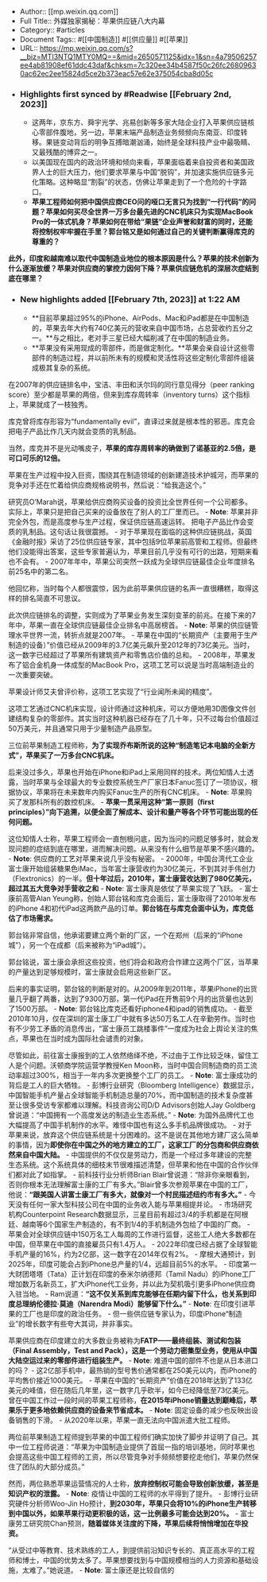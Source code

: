 - Author:: [[mp.weixin.qq.com]]
- Full Title:: 外媒独家揭秘：苹果供应链八大内幕
- Category:: #articles
- Document Tags:: #[[中国制造]] #[[供应量]] #[[苹果]]
- URL:: https://mp.weixin.qq.com/s?__biz=MTI3NTQ1MTY0MQ==&mid=2650571125&idx=1&sn=4a79506257ee4ab81908ef61ddc43daf&chksm=7c320ee34b4587f50c26fc26809630ac62ec2ee15824d5ce2b373eac57e62e375054cba8d05c
- ### Highlights first synced by #Readwise [[February 2nd, 2023]]
    - 这两年，京东方、舜宇光学、兆易创新等多家大陆企业打入苹果供应链核心零部件腹地，另一边，苹果末端产品制造业务频频向东南亚、印度转移。果链变动背后的明争互搏暗潮汹涌，始终是全球科技产业中最吸睛、又最残酷的博弈之一。
    - 以美国现在国内的政治环境和倾向来看，苹果面临着来自投资者和美国政界人士的巨大压力，他们要求苹果与中国“脱钩”，并加速实施供应链多元化策略。这种略显“割裂”的状态，仿佛让苹果走到了一个危险的十字路口。
    - **苹果工程师如何把中国供应商CEO问的哑口无言只为找到“一行代码”的问题？苹果如何买尽全世界一万多台最先进的CNC机床只为实现MacBook Pro的一体式机身？苹果如何在带给“果链”企业声誉和财富的同时，还能将控制权牢牢握在手里？郭台铭又是如何通过自己的关键判断赢得库克的尊重的？**

**此外，印度和越南难以取代中国制造业地位的根本原因是什么？苹果的技术创新为什么逐渐放缓？苹果对供应商的掌控力因何下降？苹果供应链危机的深层次症结到底在哪里？**
- ### New highlights added [[February 7th, 2023]] at 1:22 AM
    - **目前苹果超过95%的iPhone、AirPods、Mac和iPad都是在中国制造的，苹果去年大约有740亿美元的营收来自中国市场，占总营收约五分之一。**与之相比，老对手三星已经大幅削减了在中国的制造业务。
    - **苹果没有采用现成的零部件，而是做定制化。**苹果会亲自设计这些零部件的制造过程，并以前所未有的规模和灵活性将这些定制化零部件组装成极其复杂的系统。

在2007年的供应链排名中，宝洁、丰田和沃尔玛的同行意见得分（peer ranking score）至少都是苹果的两倍，但来到库存周转率（inventory turns）这个指标上，苹果就成了一枝独秀。

库克曾将库存形容为“fundamentally evil”，直译过来就是根本性的邪恶。库克会把电子产品比作几天内就会变质的乳制品。

当然，库克并不是光动嘴皮子，**苹果的库存周转率的确做到了诺基亚的2.5倍，是可口可乐的12倍。**

苹果在生产过程中投入巨资，围绕其在制造领域的创新建造技术护城河，而苹果的竞争对手还在忙着给供应商规格说明书，然后说：“给我造这个。”

研究员O’Marah说，苹果给供应商购买设备的投资比全世界任何一个公司都多。实际上，苹果只是把自己买来的设备放在了别人的工厂里而已。
        - **Note**: 苹果并非完全外包，而是高度参与生产过程，保证供应链高速运转。
把电子产品比作会变质的乳制品。这句话让我很震撼。
    - 对于苹果现在面临的这种供应链挑战，英国《金融时报》采访了25位供应链专家，其中包括9位苹果前高管和工程师。但最终他们没能得出答案，这些专家普遍认为，苹果目前几乎没有可行的出路，短期来看也不会有。
    - 2007年年中，苹果公司突然一跃成为全球供应链最佳企业年度排名前25名中的第二名。

他回忆称，当时每个人都很震惊，因为此前苹果供应链的名声一直很糟糕，取得这样的排名简直不可思议。

此次供应链排名的调整，实则成为了苹果业务发生深刻变革的前兆。在接下来的7年中，苹果一直在全球供应链最佳企业排名中高居榜首。
        - **Note**: 苹果的供应链管理水平世界一流，转折点就是2007年。
    - 苹果在中国的“长期资产（主要用于生产制造的设备）”价值已经从2009年的3.7亿美元飙升至2012年的73亿美元。当时，这一数字已经超过了苹果所有建筑资产和零售店价值的总和。
    - 2008年，苹果发布了铝合金机身一体成型的MacBook Pro，这项工艺可以说是当时高端制造业的一次重要突破。

苹果设计师艾夫曾评价称，这项工艺实现了“行业闻所未闻的精度”。

这项工艺通过CNC机床实现，设计师通过这种机床，可以方便地用3D图像文件创建结构复杂的零部件。其实当时这种机器已经存在了几十年，只不过每台价值超过50万美元，并且通常只用于少量制造产品原型。

三位前苹果制造工程师称，**为了实现乔布斯所说的这种“制造笔记本电脑的全新方式”，苹果买了一万多台CNC机床。**

后来没过多久，苹果也开始在iPhone和iPad上采用同样的技术。两位知情人士透露，当时苹果与全球最大的专业数控系统生产厂家日本Fanuc签订了一项协议，根据协议，苹果将在未来数年内购买Fanuc生产的所有CNC机床。
        - **Note**: 苹果购买了发那科所有的数控机床。
    - **苹果一贯采用这种“第一原则（first principles）”向下追溯，以便全面了解成本、设计和量产等各个环节可能出现的任何问题。**

这位知情人士称，苹果工程师会一直刨根问底，因为当问的问题足够多时，就会发现问题的症结到底在哪里，进而解决问题。从来没有什么细节是苹果不感兴趣的。
        - **Note**: 供应商的工艺对苹果来说几乎没有秘密。
    - 2000年，中国台湾代工企业富士康开始组装糖果色iMac，当年富士康营收约为30亿美元，不到其对手伟创力（Flextronics）的一半。**但十年过后，2010年，富士康营收达到了980亿美元，超过其五大竞争对手营收之和**
        - **Note**: 富士康真是依仗了苹果实现了飞跃。
    - 富士康前高管Alan Yeung称，创始人郭台铭和库克会面后，富士康取得了2010年发布的iPhone 4和初代iPad这两款产品的订单。**郭台铭在与库克会面中认为，库克低估了市场需求。**

郭台铭非常自信，他承诺要建立两个新的厂区，一个在郑州（后来的“iPhone城”），另一个在成都（后来被称为“iPad城”）。

郭台铭说，富士康会承担这些投资，他们将会和政府合作建立这两个厂区，当苹果的产量达到足够规模时，富士康就会启用这些新厂区。  


后来的事实证明，郭台铭的判断是对的。从2009年到2011年，苹果iPhone的出货量几乎翻了两番，达到了9300万部，第一代iPad在开售前9个月的出货量也达到了1500万部。
        - **Note**: 郭台铭比库克还看好iphone4和ipad的销售成功。
    - 截至2010年10月，仅在深圳的富士康工厂中就有多达50万名工人在辛勤劳作。当时也有不少劳工矛盾的消息传出，“富士康员工跳楼事件”一度成为社会上舆论关注的焦点，苹果也在当时成为国际社会谴责的对象。

尽管如此，前往富士康报到的工人依然络绎不绝，不过由于工作比较乏味，留住工人是个问题。沃顿商学院运营学教授Ken Moon称，当时中国合同制造商的员工流动率超过300%，相当于一年内多次更换整个工厂的员工。
        - **Note**: 富士康成功的背后是工人的巨大牺牲。
    - 彭博行业研究（Bloomberg Intelligence）数据显示，中国智能手机产量占全球智能手机制造总量的70%，而中国制造的技术复杂度甚至让很多受访专家都难以理解。科技咨询公司D/D Advisors创始人Jay Goldberg曾说道：“中国拥有一个高度发达的制造业生态系统。”
        - **Note**: 为国外品牌代工也大幅提高了中国手机制作的水平。难怪中国也有这么多手机品牌很成功。
    - 对于苹果来说，放弃这个供应链系统是十分困难的。这不是说在其他地方建厂这么简单的事情，因为**即使你在中国之外的地方建立的工厂，这家工厂的分包商和供应商依然来自中国大陆。**
    - 中国提供的不仅仅是劳动力，而是一个经过多年建设的完整生态系统。这个系统具体的细枝末节很难描述清楚，但苹果和他在中国的合作伙伴们都对此了如指掌。
    - 前科技行业分析师Brian Blair曾说道：“除非你亲眼看到，否则你根本无法理解富士康的工厂有多大。”Blair曾多次参观苹果在中国的工厂，他说：**“跟美国人讲富士康工厂有多大，就像对一个村民描述纽约市有多大。”**
    - 今天没有任何一家大型科技公司在中国的业务收入能与苹果相提并论。
    - 市场研究机构Counterpoint Research数据显示，三星目前有超过3/4的手机都是在阿根廷、越南等6个国家生产制造的，有不到1/4的手机制造外包给了中国的厂商。
    - 苹果会对全球供应链中150万名工人每周的工作进行监督，这些工人绝大多数都在中国，但苹果在中国的直接雇员只有1.4万人。
    - 2022年印度已经占据了全球智能手机产量的16%，约为2亿部，这一数字在2014年仅有2%。
    - 摩根大通预计，到2025年，印度可能会占到iPhone总产量的1/4，远超目前5%的水平。
    - 印度第一大财团塔塔（Tata）正计划在印度的泰米尔纳德邦（Tamil Nadu）的iPhone工厂增加数万名新员工，扩大iPhone代工业务，并以此为契机吸引更多iPhone供应商入驻当地。
    - Ram说道：**“这不仅关系到库克能够在任期内留下什么，也关系到印度总理纳伦德拉·莫迪（Narendra Modi）能够留下什么。”**
        - **Note**: 在印度引进苹果的工厂也是印度的政治任务。
    - 但一些供应链专家认为，印度iPhone“制造业”的增长数字有些夸大其词，并非事实。

苹果供应商在印度建立的大多数业务被称为**FATP——最终组装、测试和包装（Final Assembly，Test and Pack），这是一个劳动力密集型业务，使用从中国大陆空运过来的零部件进行组装生产。**
        - **Note**: 难道中国的部件不也是从日本进口的吗？
    - 这2亿部手机中，最热销的型号售价通常都在250美元以内，而iPhone的平均售价接近1000美元。
    - 苹果在中国的“长期资产”价值在2018年达到了133亿美元的峰值，但在随后几年里，这一数字几乎砍半，如今已经降低至73亿美元。曾在中国工作过一段时间的苹果工程师称，**在2015年iPhone销量达到巅峰后，苹果乐于更多地依赖供应商的设备来节省成本。**
        - **Note**: 固定设备的减少也反映出设备销售的下滑。
    - 从2020年以来，苹果一直无法向中国派遣大批工程师。

两位前苹果制造工程师提到苹果的中国工程师们确实加快了脚步并证明了自己。其中一位工程师说道：“苹果为中国制造业提供了首屈一指的培训基地，同时苹果也会提高这些中国工程师的工资，所以尽管竞争对手频频想要挖走他们，苹果仍然保住了团队的大部分成员。”

然而，两位熟悉苹果运营情况的人士称，**放弃控制权可能会导致创新放缓，甚至是知识产权的泄露。**
        - **Note**: 疫情让中国的工程师的水平得到了提升。
    - 彭博行业研究硬件分析师Woo-Jin Ho预计，**到2030年，苹果只会将10%的iPhone生产转移到中国以外，如果苹果行动更积极的话，这一比例最多可能会达到20%。**
    - 富士康劳工研究院Chan预测，**随着媒体关注度的下降，苹果后续将悄悄增加在华投资。**

“从受过中等教育、技术熟练的工人，到提供前沿知识专长的、真正高水平的工程师和博士，中国的优势太多了。苹果想要找到与中国规模相当的人力资源和基础设施，太难了。”她说道。
        - **Note**: 富士康还是比较自信的
